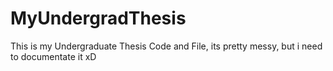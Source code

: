 # MyUndergradThesis
This is my Undergraduate Thesis Code and File, its pretty messy, but i need to documentate it xD
